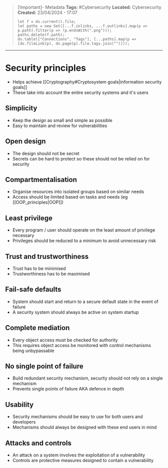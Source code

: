 > [!important]- Metadata
> **Tags:** #Cybersecurity 
> **Located:** Cybersecurity
> **Created:** 23/04/2024 - 17:07
> ```dataviewjs
> let f = dv.current().file;
> let paths = new Set([...f.inlinks, ...f.outlinks].map(p => p.path).filter(p => !p.endsWith(".png")));
> paths.delete(f.path);
> dv.table(["Connections", "Tags"], [...paths].map(p => [dv.fileLink(p), dv.page(p).file.tags.join("")]));
> ```

___
# Security principles
- Helps achieve [[Cryptography#Cryptosystem goals|information security goals]]
- These take into account the entire security systems and it's users 
## Simplicity
- Keep the design as small and simple as possible 
- Easy to maintain and review for vulnerabilities 
## Open design
- The design should not be secret 
- Secrets can be hard to protect so these should not be relied on for security
## Compartmentalisation
- Organise resources into isolated groups based on similar needs 
- Access should be limited based on tasks and needs (eg [[OOP_principles|OOP]])
## Least privilege
- Every program / user should operate on the least amount of privilege necessary 
- Privileges should be reduced to a minimum to avoid unnecessary risk
## Trust and trustworthiness
- Trust has to be minimised
- Trustworthiness has to be maximised 
## Fail-safe defaults
- System should start and return to a secure default state in the event of failure 
- A security system should always be active on system startup 
## Complete mediation
- Every object access must be checked for authority 
- This requires object access be monitored with control mechanisms being unbypassable 

## No single point of failure 
- Build redundant security mechanism, security should not rely on a single mechanism 
- Prevents single points of failure AKA defence in depth
## Usability 
- Security mechanisms should be easy to use for both users and developers
- Mechanisms should always be designed with these end users in mind

## Attacks and controls 
- An attack on a system involves the exploitation of a vulnerability 
- Controls are protective measures designed to contain a vulnerability 